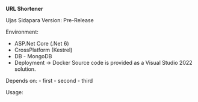 **URL Shortener**

Ujas Sidapara
Version: Pre-Release


Environment: 
- ASP.Net Core (.Net 6)
- CrossPlatform (Kestrel)
- DB - MongoDB
- Deployment -> Docker
Source code is provided as a Visual Studio 2022 solution. 


Depends on: 
    - first
    - second
    - third
    

Usage:
 ```language
 
 ```



